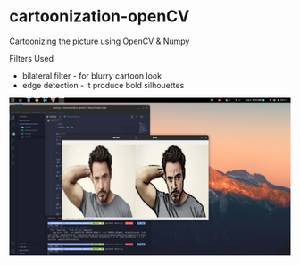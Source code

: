 # cartoonization-openCV
Cartoonizing the picture using OpenCV &amp; Numpy

Filters Used
 - bilateral filter - for blurry cartoon look
 - edge detection - it produce bold silhouettes
 
 <img src = "Screenshot.png" > 
